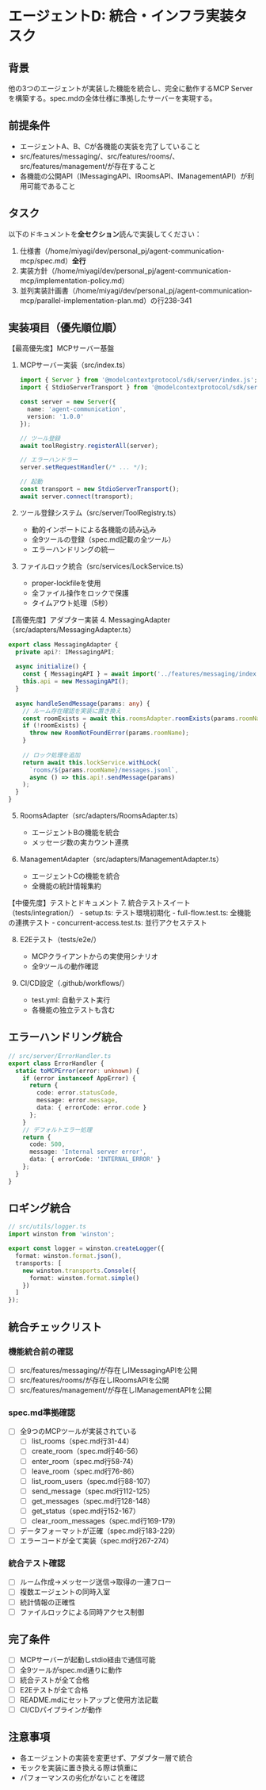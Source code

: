 # エージェントD: 統合・インフラ実装タスク

## 背景
他の3つのエージェントが実装した機能を統合し、完全に動作するMCP Serverを構築する。spec.mdの全体仕様に準拠したサーバーを実現する。

## 前提条件
- エージェントA、B、Cが各機能の実装を完了していること
- src/features/messaging/、src/features/rooms/、src/features/management/が存在すること
- 各機能の公開API（IMessagingAPI、IRoomsAPI、IManagementAPI）が利用可能であること

## タスク
以下のドキュメントを**全セクション**読んで実装してください：
1. 仕様書（/home/miyagi/dev/personal_pj/agent-communication-mcp/spec.md）**全行**
2. 実装方針（/home/miyagi/dev/personal_pj/agent-communication-mcp/implementation-policy.md）
3. 並列実装計画書（/home/miyagi/dev/personal_pj/agent-communication-mcp/parallel-implementation-plan.md）の行238-341

## 実装項目（優先順位順）

【最高優先度】MCPサーバー基盤
1. MCPサーバー実装（src/index.ts）
   ```typescript
   import { Server } from '@modelcontextprotocol/sdk/server/index.js';
   import { StdioServerTransport } from '@modelcontextprotocol/sdk/server/stdio.js';
   
   const server = new Server({
     name: 'agent-communication',
     version: '1.0.0'
   });
   
   // ツール登録
   await toolRegistry.registerAll(server);
   
   // エラーハンドラー
   server.setRequestHandler(/* ... */);
   
   // 起動
   const transport = new StdioServerTransport();
   await server.connect(transport);
   ```

2. ツール登録システム（src/server/ToolRegistry.ts）
   - 動的インポートによる各機能の読み込み
   - 全9ツールの登録（spec.md記載の全ツール）
   - エラーハンドリングの統一

3. ファイルロック統合（src/services/LockService.ts）
   - proper-lockfileを使用
   - 全ファイル操作をロックで保護
   - タイムアウト処理（5秒）

【高優先度】アダプター実装
4. MessagingAdapter（src/adapters/MessagingAdapter.ts）
   ```typescript
   export class MessagingAdapter {
     private api?: IMessagingAPI;
     
     async initialize() {
       const { MessagingAPI } = await import('../features/messaging/index.js');
       this.api = new MessagingAPI();
     }
     
     async handleSendMessage(params: any) {
       // ルーム存在確認を実装に置き換え
       const roomExists = await this.roomsAdapter.roomExists(params.roomName);
       if (!roomExists) {
         throw new RoomNotFoundError(params.roomName);
       }
       
       // ロック処理を追加
       return await this.lockService.withLock(
         `rooms/${params.roomName}/messages.jsonl`,
         async () => this.api!.sendMessage(params)
       );
     }
   }
   ```

5. RoomsAdapter（src/adapters/RoomsAdapter.ts）
   - エージェントBの機能を統合
   - メッセージ数の実カウント連携

6. ManagementAdapter（src/adapters/ManagementAdapter.ts）
   - エージェントCの機能を統合
   - 全機能の統計情報集約

【中優先度】テストとドキュメント
7. 統合テストスイート（tests/integration/）
    - setup.ts: テスト環境初期化
    - full-flow.test.ts: 全機能の連携テスト
    - concurrent-access.test.ts: 並行アクセステスト

8. E2Eテスト（tests/e2e/）
    - MCPクライアントからの実使用シナリオ
    - 全9ツールの動作確認

9. CI/CD設定（.github/workflows/）
    - test.yml: 自動テスト実行
    - 各機能の独立テストも含む

## エラーハンドリング統合

```typescript
// src/server/ErrorHandler.ts
export class ErrorHandler {
  static toMCPError(error: unknown) {
    if (error instanceof AppError) {
      return {
        code: error.statusCode,
        message: error.message,
        data: { errorCode: error.code }
      };
    }
    // デフォルトエラー処理
    return {
      code: 500,
      message: 'Internal server error',
      data: { errorCode: 'INTERNAL_ERROR' }
    };
  }
}
```

## ロギング統合

```typescript
// src/utils/logger.ts
import winston from 'winston';

export const logger = winston.createLogger({
  format: winston.format.json(),
  transports: [
    new winston.transports.Console({
      format: winston.format.simple()
    })
  ]
});
```

## 統合チェックリスト

### 機能統合前の確認
- [ ] src/features/messaging/が存在しIMessagingAPIを公開
- [ ] src/features/rooms/が存在しIRoomsAPIを公開
- [ ] src/features/management/が存在しIManagementAPIを公開

### spec.md準拠確認
- [ ] 全9つのMCPツールが実装されている
  - [ ] list_rooms（spec.md行31-44）
  - [ ] create_room（spec.md行46-56）
  - [ ] enter_room（spec.md行58-74）
  - [ ] leave_room（spec.md行76-86）
  - [ ] list_room_users（spec.md行88-107）
  - [ ] send_message（spec.md行112-125）
  - [ ] get_messages（spec.md行128-148）
  - [ ] get_status（spec.md行152-167）
  - [ ] clear_room_messages（spec.md行169-179）
- [ ] データフォーマットが正確（spec.md行183-229）
- [ ] エラーコードが全て実装（spec.md行267-274）

### 統合テスト確認
- [ ] ルーム作成→メッセージ送信→取得の一連フロー
- [ ] 複数エージェントの同時入室
- [ ] 統計情報の正確性
- [ ] ファイルロックによる同時アクセス制御

## 完了条件
- [ ] MCPサーバーが起動しstdio経由で通信可能
- [ ] 全9ツールがspec.md通りに動作
- [ ] 統合テストが全て合格
- [ ] E2Eテストが全て合格
- [ ] README.mdにセットアップと使用方法記載
- [ ] CI/CDパイプラインが動作

## 注意事項
- 各エージェントの実装を変更せず、アダプター層で統合
- モックを実装に置き換える際は慎重に
- パフォーマンスの劣化がないことを確認
